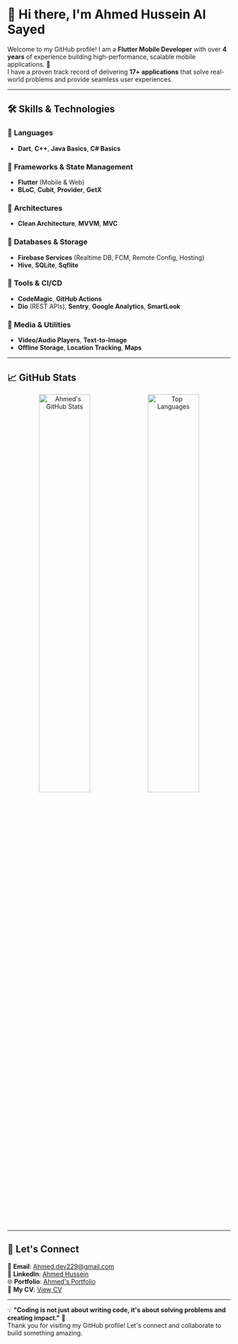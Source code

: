 # 👋 Hi there, I'm Ahmed Hussein Al Sayed  

Welcome to my GitHub profile! I am a **Flutter Mobile Developer** with over **4 years** of experience building high-performance, scalable mobile applications. 🚀  
I have a proven track record of delivering **17+ applications** that solve real-world problems and provide seamless user experiences.

---

## 🛠️ Skills & Technologies  

### 🔹 **Languages**  
- **Dart**, **C++**, **Java Basics**, **C# Basics**  

### 🔹 **Frameworks & State Management**  
- **Flutter** (Mobile & Web)  
- **BLoC**, **Cubit**, **Provider**, **GetX**  

### 🔹 **Architectures**  
- **Clean Architecture**, **MVVM**, **MVC**  

### 🔹 **Databases & Storage**  
- **Firebase Services** (Realtime DB, FCM, Remote Config, Hosting)  
- **Hive**, **SQLite**, **Sqflite**  

### 🔹 **Tools & CI/CD**  
- **CodeMagic**, **GitHub Actions**  
- **Dio** (REST APIs), **Sentry**, **Google Analytics**, **SmartLook**  

### 🔹 **Media & Utilities**  
- **Video/Audio Players**, **Text-to-Image**  
- **Offline Storage**, **Location Tracking**, **Maps**  

---

## 📈 GitHub Stats  

<p align="center">
  <img src="https://github-readme-stats.vercel.app/api?username=AhmedHussein22&show_icons=true&theme=radical" alt="Ahmed's GitHub Stats" width="48%">
  <img src="https://github-readme-stats.vercel.app/api/top-langs/?username=AhmedHussein22&layout=compact&theme=radical" alt="Top Languages" width="48%">
</p>


---

## 🌟 Let's Connect  

📧 **Email**: [Ahmed.dev229@gmail.com](mailto:Ahmed.dev229@gmail.com)  
🔗 **LinkedIn**: [Ahmed Hussein](https://www.linkedin.com/in/ahmed-hussein-66b1b71a5/)  
🌐 **Portfolio**: [Ahmed's Portfolio](https://ahmed-portfolio-4ccaa.web.app/)  
📄 **My CV**: [View CV](https://drive.google.com/file/d/115JW7nQFpNAhFIYulPNDUagevMNfKPYD/view?usp=sharing)  

---

💡 **"Coding is not just about writing code, it's about solving problems and creating impact."** 🚀  
Thank you for visiting my GitHub profile! Let's connect and collaborate to build something amazing.  
